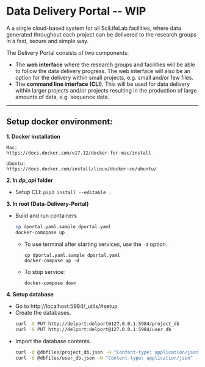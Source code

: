 # Data Delivery Portal -- **WIP**
A a single cloud-based system for all SciLifeLab facilities, where data generated throughout each project can be delivered to the research groups in a fast, secure and simple way. 

The Delivery Portal consists of two components:
* The **web interface** where the research groups and facilities will be able to follow the data
delivery progress. The web interface will also be an option for the delivery within small
projects, e.g. small and/or few files.
* The **command line interface (CLI)**. This will be used for data delivery within larger projects
and/or projects resulting in the production of large amounts of data, e.g. sequence data.

---
## Setup docker environment:

**1. Docker installation**

	Mac:  
	https://docs.docker.com/v17.12/docker-for-mac/install

	Ubuntu:  
	https://docs.docker.com/install/linux/docker-ce/ubuntu/

**2. In _dp_api_ folder**
* Setup CLI: `pip3 install --editable .`

**3. In root (Data-Delivery-Portal)** 
* Build and run containers

	```bash
	cp dportal.yaml.sample dportal.yaml
	docker-comopose up
	```

	* To use terminal after starting services, use the `-d` option.

		```
		cp dportal.yaml.sample dportal.yaml
		docker-compose up -d 
		```

	* To stop service: 
		```bash 
		docker-compose down
		```
**4. Setup database**
* Go to http://localhost:5984/_utils/#setup 
* Create the databases. 
	```bash
	curl -X PUT http://delport:delport@127.0.0.1:5984/project_db
	curl -X PUT http://delport:delport@127.0.0.1:5984/user_db
	```
* Import the database contents. 
	```bash
	curl -d @dbfiles/project_db.json -H "Content-type: application/json" -X POST http://delport:delport@127.0.0.1:5984/project_db/_bulk_docs
	curl -d @dbfiles/user_db.json -H "Content-type: application/json" -X POST http://delport:delport@127.0.0.1:5984/user_db/_bulk_docs
	```

